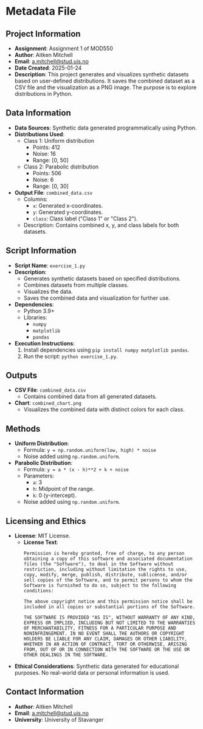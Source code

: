 
# Metadata File

## Project Information
- **Assignment**: Assignment 1 of MOD550
- **Author**: Aitken Mitchell
- **Email**: a.mitchell@stud.uis.no
- **Date Created**: 2025-01-24
- **Description**: This project generates and visualizes synthetic datasets based on user-defined distributions. It saves the combined dataset as a CSV file and the visualization as a PNG image. The purpose is to explore distributions in Python.

## Data Information
- **Data Sources**: Synthetic data generated programmatically using Python.
- **Distributions Used**:
  - Class 1: Uniform distribution
    - Points: 412
    - Noise: 16
    - Range: [0, 50]
  - Class 2: Parabolic distribution
    - Points: 506
    - Noise: 6
    - Range: [0, 30]
- **Output File**: `combined_data.csv`
  - Columns:
    - `x`: Generated x-coordinates.
    - `y`: Generated y-coordinates.
    - `class`: Class label ("Class 1" or "Class 2").
  - Description: Contains combined x, y, and class labels for both datasets.

## Script Information
- **Script Name**: `exercise_1.py`
- **Description**: 
  - Generates synthetic datasets based on specified distributions.
  - Combines datasets from multiple classes.
  - Visualizes the data.
  - Saves the combined data and visualization for further use.
- **Dependencies**:
  - Python 3.9+
  - Libraries:
    - `numpy`
    - `matplotlib`
    - `pandas`
- **Execution Instructions**:
  1. Install dependencies using `pip install numpy matplotlib pandas`.
  2. Run the script: `python exercise_1.py`.

## Outputs
- **CSV File**: `combined_data.csv`
  - Contains combined data from all generated datasets.
- **Chart**: `combined_chart.png`
  - Visualizes the combined data with distinct colors for each class.

## Methods
- **Uniform Distribution**:
  - Formula: `y = np.random.uniform(low, high) * noise`
  - Noise added using `np.random.uniform`.
- **Parabolic Distribution**:
  - Formula: `y = a * (x - h)**2 + k + noise`
  - Parameters:
    - `a`: 3
    - `h`: Midpoint of the range.
    - `k`: 0 (y-intercept).
  - Noise added using `np.random.uniform`.

## Licensing and Ethics
- **License**: MIT License.
  - **License Text**:
    ```
    Permission is hereby granted, free of charge, to any person obtaining a copy of this software and associated documentation files (the "Software"), to deal in the Software without restriction, including without limitation the rights to use, copy, modify, merge, publish, distribute, sublicense, and/or sell copies of the Software, and to permit persons to whom the Software is furnished to do so, subject to the following conditions:

    The above copyright notice and this permission notice shall be included in all copies or substantial portions of the Software.

    THE SOFTWARE IS PROVIDED "AS IS", WITHOUT WARRANTY OF ANY KIND, EXPRESS OR IMPLIED, INCLUDING BUT NOT LIMITED TO THE WARRANTIES OF MERCHANTABILITY, FITNESS FOR A PARTICULAR PURPOSE AND NONINFRINGEMENT. IN NO EVENT SHALL THE AUTHORS OR COPYRIGHT HOLDERS BE LIABLE FOR ANY CLAIM, DAMAGES OR OTHER LIABILITY, WHETHER IN AN ACTION OF CONTRACT, TORT OR OTHERWISE, ARISING FROM, OUT OF OR IN CONNECTION WITH THE SOFTWARE OR THE USE OR OTHER DEALINGS IN THE SOFTWARE.
    ```
- **Ethical Considerations**: Synthetic data generated for educational purposes. No real-world data or personal information is used.

## Contact Information
- **Author**: Aitken Mitchell
- **Email**: a.mitchell@stud.uis.no
- **University**: University of Stavanger
